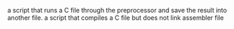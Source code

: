 a script that runs a C file through the preprocessor and save the result into another file.
 a script that compiles a C file but does not link
assembler file
